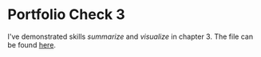 # Portfolio Check 3

I've demonstrated skills *summarize* and *visualize* in chapter 3. The file can be found [here](check1/submission_3.md).
